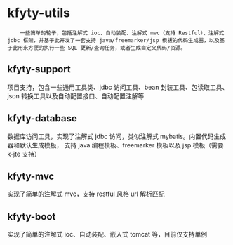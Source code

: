 # kfyty-utils
        一些简单的轮子，包括注解式 ioc、自动装配、注解式 mvc（支持 Restful）、注解式 jdbc 框架，并基于此开发了一套支持 java/freemarker/jsp 模板的代码生成器，以及基于此用来方便的执行一些 SQL 更新/查询任务，或者生成自定义代码/资源。

## kfyty-support
项目支持，包含一些通用工具类、jdbc 访问工具、bean 封装工具、包读取工具、
json 转换工具以及自动配置接口、自动配置注解等

## kfyty-database
数据库访问工具，实现了注解式 jdbc 访问，类似注解式 mybatis。内置代码生成器和默认生成模板，
支持 java 编程模板、freemarker 模板以及 jsp 模板（需要 k-jte 支持）

## kfyty-mvc
实现了简单的注解式 mvc，支持 restful 风格 url 解析匹配

## kfyty-boot
实现了简单的注解式 ioc、自动装配、嵌入式 tomcat 等，目前仅支持单例
